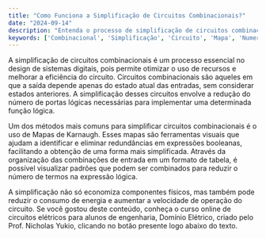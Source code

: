```yaml
---
title: "Como Funciona a Simplificação de Circuitos Combinacionais?"
date: "2024-09-14"
description: "Entenda o processo de simplificação de circuitos combinacionais e sua importância no design de sistemas digitais."
keywords: ['Combinacional', 'Simplificação', 'Circuito', 'Mapa', 'Numeração']
---
```


A simplificação de circuitos combinacionais é um processo essencial no design de sistemas digitais, pois permite otimizar o uso de recursos e melhorar a eficiência do circuito. Circuitos combinacionais são aqueles em que a saída depende apenas do estado atual das entradas, sem considerar estados anteriores. A simplificação desses circuitos envolve a redução do número de portas lógicas necessárias para implementar uma determinada função lógica.

Um dos métodos mais comuns para simplificar circuitos combinacionais é o uso de Mapas de Karnaugh. Esses mapas são ferramentas visuais que ajudam a identificar e eliminar redundâncias em expressões booleanas, facilitando a obtenção de uma forma mais simplificada. Através da organização das combinações de entrada em um formato de tabela, é possível visualizar padrões que podem ser combinados para reduzir o número de termos na expressão lógica.

A simplificação não só economiza componentes físicos, mas também pode reduzir o consumo de energia e aumentar a velocidade de operação do circuito. Se você gostou deste conteúdo, conheça o curso online de circuitos elétricos para alunos de engenharia, Domínio Elétrico, criado pelo Prof. Nicholas Yukio, clicando no botão presente logo abaixo do texto.